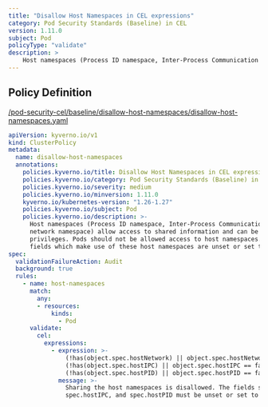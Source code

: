 ```yaml
---
title: "Disallow Host Namespaces in CEL expressions"
category: Pod Security Standards (Baseline) in CEL
version: 1.11.0
subject: Pod
policyType: "validate"
description: >
    Host namespaces (Process ID namespace, Inter-Process Communication namespace, and network namespace) allow access to shared information and can be used to elevate privileges. Pods should not be allowed access to host namespaces. This policy ensures fields which make use of these host namespaces are unset or set to `false`.
---
```


## Policy Definition
<a href="https://github.com/kyverno/policies/raw/main//pod-security-cel/baseline/disallow-host-namespaces/disallow-host-namespaces.yaml" target="-blank">/pod-security-cel/baseline/disallow-host-namespaces/disallow-host-namespaces.yaml</a>

```yaml
apiVersion: kyverno.io/v1
kind: ClusterPolicy
metadata:
  name: disallow-host-namespaces
  annotations:
    policies.kyverno.io/title: Disallow Host Namespaces in CEL expressions
    policies.kyverno.io/category: Pod Security Standards (Baseline) in CEL
    policies.kyverno.io/severity: medium
    policies.kyverno.io/minversion: 1.11.0
    kyverno.io/kubernetes-version: "1.26-1.27"
    policies.kyverno.io/subject: Pod
    policies.kyverno.io/description: >-
      Host namespaces (Process ID namespace, Inter-Process Communication namespace, and
      network namespace) allow access to shared information and can be used to elevate
      privileges. Pods should not be allowed access to host namespaces. This policy ensures
      fields which make use of these host namespaces are unset or set to `false`.
spec:
  validationFailureAction: Audit
  background: true
  rules:
    - name: host-namespaces
      match:
        any:
        - resources:
            kinds:
              - Pod
      validate:
        cel:
          expressions:
            - expression: >-
                (!has(object.spec.hostNetwork) || object.spec.hostNetwork == false) &&
                (!has(object.spec.hostIPC) || object.spec.hostIPC == false) &&
                (!has(object.spec.hostPID) || object.spec.hostPID == false)
              message: >-
                Sharing the host namespaces is disallowed. The fields spec.hostNetwork,
                spec.hostIPC, and spec.hostPID must be unset or set to `false`.

```
